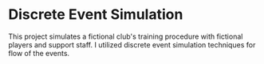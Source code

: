 # Discrete Event Simulation
This project simulates a fictional club's training procedure with fictional players and support staff. I utilized discrete event simulation techniques for flow of the events.
